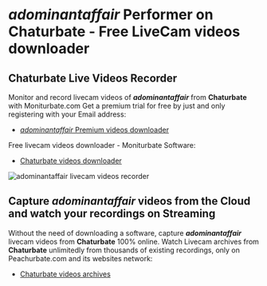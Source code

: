 # _adominantaffair_ Performer on Chaturbate - Free LiveCam videos downloader

## Chaturbate Live Videos Recorder

Monitor and record livecam videos of **_adominantaffair_** from **Chaturbate** with Moniturbate.com
Get a premium trial for free by just and only registering with your Email address:
* [_adominantaffair_ Premium videos downloader](https://moniturbate.com/request-demo-licence-key.html)

Free livecam videos downloader - Moniturbate Software:
* [Chaturbate videos downloader](https://moniturbate.com/moniturbate-download-software.html)

![_adominantaffair_ livecam videos recorder](https://peachurnet.com/templates/moniturbate-software.png)


## Capture _adominantaffair_ videos from the Cloud and watch your recordings on Streaming

Without the need of downloading a software, capture **_adominantaffair_** livecam videos from **Chaturbate** 100% online.
Watch Livecam archives from **Chaturbate** unlimitedly from thousands of existing recordings, only on Peachurbate.com and its websites network:
* [Chaturbate videos archives](https://peachurnet.com/)